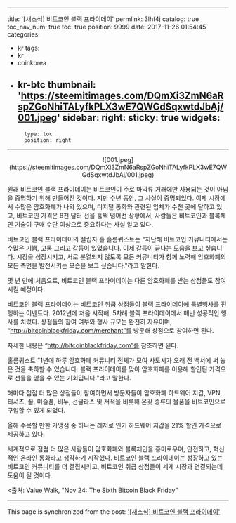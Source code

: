 
---
title: '[새소식]  비트코인 블랙 프라이데이'
permlink: 3lhf4j
catalog: true
toc_nav_num: true
toc: true
position: 9999
date: 2017-11-26 01:54:45
categories:
- kr
tags:
- kr
- coinkorea
- kr-btc
thumbnail: 'https://steemitimages.com/DQmXi3ZmN6aRspZGoNhiTALyfkPLX3wE7QWGdSqxwtdJbAj/001.jpeg'
sidebar:
    right:
        sticky: true
widgets:
    -
        type: toc
        position: right
---


<center>
![001.jpeg](https://steemitimages.com/DQmXi3ZmN6aRspZGoNhiTALyfkPLX3wE7QWGdSqxwtdJbAj/001.jpeg)
</center>

원래 비트코인 블랙 프라이데이는 비트코인이 주로 마약류 거래에만 사용되는 것이 아님을  증명하기 위해 만들어진 것이다.  지만 수년 동안, 그 사실이 증명되었다.  이제 시장에서 수많은 암호화폐가 나와 있으며, 디지털 통화와 관련된 업체가 수천 곳에 달하고 있고, 비트코인 가격은 8천 달러 선을 훌쩍 넘어선 상황에서, 사람들은 비트코인과 블록체인 기술이 구매 수단 이상으로 중요하다는 사실 알고 있다. 

비트코인 블랙 프라이데이의 설립자 홀 홀름퀴스트는 "지난해 비트코인 커뮤니티에서는 수많은 기쁨, 고통 그리고 갈등이 있었습니다.  이제 갈등이 끝나는 모습을 보고 싶습니다. 시장을 성장시키고, 서로 분열되지 않도록 모든 커뮤니티가 함께 노력해 암호화폐의 모든 측면을 발전시키는 모습을 보고 싶습니다."라고 말한다. 

몇 년 만에 처음으로, 비트코인 블랙 프라이데이는 다른 암호화폐를 받는 상점들도 참여시킬 예정이다. 

비트코인 블랙 프라이데이는 비트코인 취급 상점들이 블랙 프라이데이에 특별행사를 진행하는 이벤트다.  2012년에 처음 시작해, 5차례 블랙 프라이데이에서 매번 성공적인 행사를 치렀다. 상점들의 참여 여부와 행사 규모는 완전히 자유이며, “http://bitcoinblackfriday.com/merchant”를 방문해 상점으로 참여하면 된다. 

자세한 내용은 “http://bitcoinblackfriday.com”를 참조하면 된다.

홀름퀴스트 "1년에 하루 암호화폐 커뮤니티 전체가 모여 사토시가 오래 전 백서에 써 놓은 것을 축하할 수 있습니다.  블랙 프라이데이를 맞아 암호화폐를 이용해 할인된 가격으로 선물을 얻을 수 있는 기회입니다."라고 말한다. 

해마다 점점 더 많은 상점들이 참여하면서 방문자들이 암호화폐 하드웨어 지갑, VPN, 티셔츠, 꿀, 미술품, 비누, 선글라스 및 서적을 비롯해 온갖 종류의 물품을 비트코인으로 구입할 수 있게 되었다.

올해 주목할 만한 가맹점 중 하나는 레저로 인기 하드웨어 지갑을 21% 할인 가격으로 제공하고 있다.

세계적으로 점점 더 많은 사람들이 암호화폐와 블록체인을 흥미로우며, 안전하고, 혁신적인 온라인 통화라고 생각하기 시작했다.  비트코인 블랙 프라이데이는 성장하고 있는 비트코인 커뮤니티를 더 결집시키고, 비트코인 취급 상점들이 세계 시장과 연결되는데 도움이 될 것이다. 

<출처: Value Walk, "Nov 24: The Sixth Bitcoin Black Friday"

- - -

This page is synchronized from the post: ['[새소식]  비트코인 블랙 프라이데이'](https://steemit.com/@pius.pius/3lhf4j)
